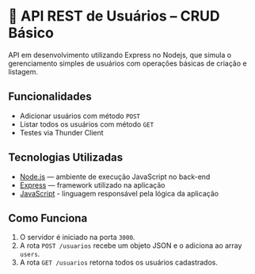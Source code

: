 # 👥 API REST de Usuários – CRUD Básico

API em desenvolvimento utilizando Express no Nodejs, que simula o gerenciamento simples de usuários com operações básicas de criação e listagem.

## Funcionalidades
- Adicionar usuários com método `POST`
- Listar todos os usuários com método `GET`
- Testes via Thunder Client 

## Tecnologias Utilizadas
- [Node.js](https://nodejs.org/) — ambiente de execução JavaScript no back-end  
- [Express](https://expressjs.com/pt-br/) — framework utilizado na aplicação
- [JavaScript](https://developer.mozilla.org/pt-BR/docs/Web/JavaScript) - linguagem responsável pela lógica da aplicação  

## Como Funciona
1. O servidor é iniciado na porta `3000`.
2. A rota `POST /usuarios` recebe um objeto JSON e o adiciona ao array `users`.
3. A rota `GET /usuarios` retorna todos os usuários cadastrados.

